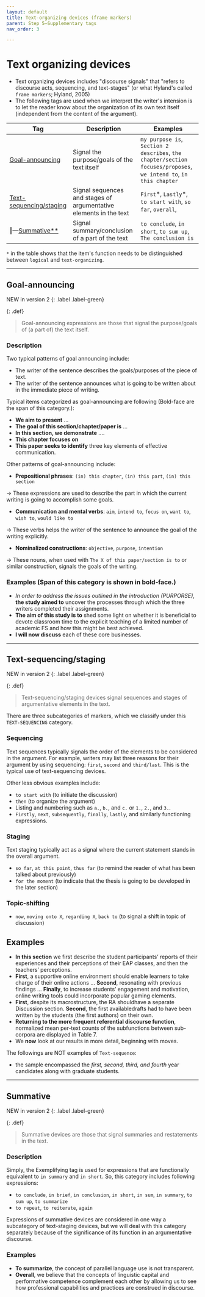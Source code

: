 ```yaml
---
layout: default
title: Text-organizing devices (frame markers)
parent: Step 5–Supplementary tags
nav_order: 3

---
```



# Text organizing devices 

- Text organizing devices includes "discourse signals" that "refers to discourse acts, sequencing, and text-stages" (or what Hyland's called `frame markers`; Hyland, 2005)
- The following tags are used when we interpret the writer's intension is to let the reader know about the organization of its own text itself (independent from the content of the argument).

| Tag                                         | Description                                                       | Examples                                                                                                          |
| ------------------------------------------- | ----------------------------------------------------------------- | ----------------------------------------------------------------------------------------------------------------- |
| [Goal-announcing](GOAL.md)                  | Signal the purpose/goals of the text itself                       | `my purpose is`, `Section 2 describes`, `the chapter/section focuses/proposes`, `we intend to`, `in this chapter` |
| [Text-sequencing/staging](TEXT-SEQUENCE.md) | Signal sequences and stages of argumentative elements in the text | `First`\*, `Lastly`\*, `to start with`, `so far`, `overall`,                                                      |
| ‖—[Summative**](SUMMATIVE.md)               | Signal summary/conclusion of a part of the text                   | `to conclude`, `in short`, `to sum up`, `The conclusion is`                                                       |

`*` in the table shows that the item's function needs to be distinguished between `logical` and `text-organizing`.


---
## Goal-announcing

NEW in version 2
{: .label .label-green}

{: .def}
> Goal-announcing expressions are those that signal the purpose/goals of (a part of) the text itself.

### Description

Two typical patterns of goal announcing include:

- The writer of the sentence describes the goals/purposes of the piece of text.
- The writer of the sentence announces what is going to be written about in the immediate piece of writing.

Typical items categorized as goal-announcing are following (Bold-face are the span of this category.):

- **We aim to present** ...
- **The goal of this section/chapter/paper is** ...
- **In this section, we demonstrate** ....
- **This chapter focuses on**
- **This paper seeks to identify** three key elements of effective communication.


Other patterns of goal-announcing include:
- **Prepositional phrases**: `(in) this chapter`, `(in) this part`, `(in) this section`

-> These expressions are used to describe the part in which the current writing is going to accomplish some goals.
- **Communication and mental verbs**: `aim`, `intend to`, `focus on`, `want to`, `wish to`, `would like to`

-> These verbs helps the writer of the sentence to announce the goal of the writing explicitly. 
- **Nominalized constructions**: `objective`, `purpose`, `intention`

-> These nouns, when used with `The X of this paper/section is to` or similar construction, signals the goals of the writing.


### Examples (Span of this category is shown in bold-face.)

- *In order to address the issues outlined in the introduction (PURPORSE)*, **the study aimed to** uncover the processes through which the three writers completed their assignments.
- **The aim of this study is to** shed some light on whether it is beneficial to devote classroom time to the explicit teaching of a limited number of academic FS and how this might be best achieved.
- **I will now discuss** each of these core businesses.

---

## Text-sequencing/staging

NEW in version 2
{: .label .label-green}

{: .def}
> Text-sequencing/staging devices signal sequences and stages of argumentative elements in the text. 

There are three subcategories of markers, which we classify under this `TEXT-SEQUENCING` category.

### Sequencing

Text sequences typically signals the order of the elements to be considered in the argument. 
For example, writers may list three reasons for their argument by using sequencing: `first`, `second` and `third/last`. This is the typical use of text-sequencing devices.

Other less obvious examples include:

- `to start with` (to initiate the discussion)
- `then` (to organize the argument) 
- Listing and numbering such as `a.`, `b.`, and `c.` or `1.`, `2.`, and `3.`.
- `Firstly`, `next`, `subsequently`, `finally`, `lastly`, and similarly functioning expressions.


### Staging

Text staging typically act as a signal where the current statement stands in the overall argument.

- `so far`, `at this point`, `thus far` (to remind the reader of what has been talked about previously)
- `for the moment` (to indicate that the thesis is going to be developed in the later section)


### Topic-shifting

- `now`, `moving onto X`, `regarding X`, `back to` (to signal a shift in topic of discussion)


## Examples

- **In this section** we first describe the student participants’ reports of their experiences and their perceptions of their EAP classes, and then the teachers’ perceptions.
- **First**, a supportive online environment should enable learners to take charge of their online actions ... **Second**, resonating with previous findings ... **Finally**, to increase students’ engagement and motivation, online writing tools could incorporate popular gaming elements.
- **First**, despite its macrostructure, the RA shouldhave a separate Discussion section. **Second**, the first availabledrafts had to have been written by the students (the first authors) on their own. 
- **Returning to the more frequent referential discourse function**, normalized mean per-text counts of the subfunctions between sub-corpora are displayed in Table 7.
- We **now** look at our results in more detail, beginning with moves.


The followings are NOT examples of `Text-sequence`:

- the sample encompassed the _first, second, third, and fourth_ year candidates along with graduate students.


---

## Summative

NEW in version 2
{: .label .label-green}

{: .def}
> Summative devices are those that signal summaries and restatements in the text.


### Description

Simply, the Exemplifying tag is used for expressions that are functionally equivalent to `in summary` and `in short`. So, this category includes following expressions:

- `to conclude`, `in brief`, `in conclusion`, `in short`, `in sum`, `in summary`, `to sum up`, `to summarize`
- `to repeat`, `to reiterate`, `again`

Expressions of summative devices are considered in one way a subcategory of text-staging devices, but we will deal with this category separately because of the significance of its function in an argumentative discourse.


### Examples

- **To summarize**, the concept of parallel language use is not transparent.
- **Overall**, we believe that the concepts of linguistic capital and performative competence complement each other by allowing us to see how professional capabilities and practices are construed in discourse.

